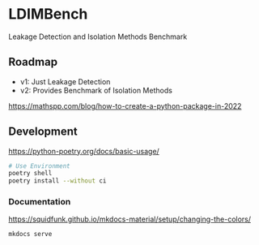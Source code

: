 # LDIMBench

Leakage Detection and Isolation Methods Benchmark

## Roadmap

- v1: Just Leakage Detection
- v2: Provides Benchmark of Isolation Methods

https://mathspp.com/blog/how-to-create-a-python-package-in-2022

## Development

https://python-poetry.org/docs/basic-usage/

```bash
# Use Environment
poetry shell
poetry install --without ci

```

### Documentation

https://squidfunk.github.io/mkdocs-material/setup/changing-the-colors/

```
mkdocs serve
```
